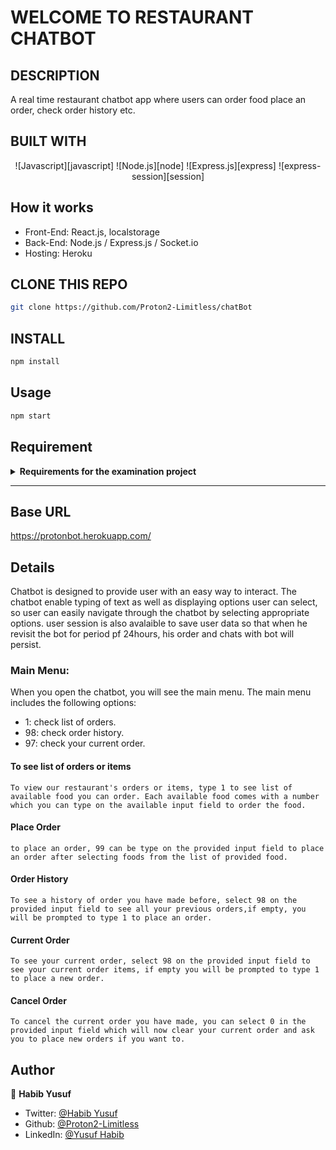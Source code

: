 # WELCOME TO RESTAURANT CHATBOT

## DESCRIPTION
A real time restaurant chatbot app where users can order food place an order, check order history etc.

## BUILT WITH
<div align='center'>

![Javascript][javascript]
![Node.js][node]
![Express.js][express]
![express-session][session]

</div>

## How it works
* Front-End: React.js, localstorage
* Back-End: Node.js / Express.js / Socket.io
* Hosting: Heroku

## CLONE THIS REPO
```sh
git clone https://github.com/Proton2-Limitless/chatBot
```

## INSTALL
```sh
npm install
```
## Usage

```sh
npm start
```

<!-- AltSchool Requirements -->

## Requirement

<details>

<summary> <strong>Requirements for the examination project</strong> </summary>

- [x] Users should be able to make an order by selecting 1

- [x] Users should be able to checkout/place order by selecting 99

- [x] Users should be able to see current order by selecting 97

- [x] Users should be able to see order history by selecting 98

- [x] User should be able to cancel order by selecting 0 f there is an order

</details>

---

## Base URL

https://protonbot.herokuapp.com/

## Details

Chatbot is designed to provide user with an easy way to interact. The chatbot enable typing of text as well as displaying options user can select, so user can easily navigate through the chatbot by selecting appropriate options. user session is also avalaible to save user data so that when he revisit the bot for period pf 24hours, his order and chats with bot will persist.

### Main Menu:

When you open the chatbot, you will see the main menu. The main menu includes the following options:

- 1: check list of orders.
- 98: check order history.
- 97: check your current order.

#### To see list of orders or items

    To view our restaurant's orders or items, type 1 to see list of available food you can order. Each available food comes with a number which you can type on the available input field to order the food.

#### Place Order

    to place an order, 99 can be type on the provided input field to place an order after selecting foods from the list of provided food.

#### Order History

    To see a history of order you have made before, select 98 on the provided input field to see all your previous orders,if empty, you will be prompted to type 1 to place an order.

#### Current Order

    To see your current order, select 98 on the provided input field to see your current order items, if empty you will be prompted to type 1 to place a new order.

#### Cancel Order

    To cancel the current order you have made, you can select 0 in the provided input field which will now clear your current order and ask you to place new orders if you want to. 

## Author

👤 **Habib Yusuf**

- Twitter: [@Habib Yusuf](https://twitter.com/yusufha37921319)
- Github: [@Proton2-Limitless](https://github.com/Proton2-Limitless)
- LinkedIn: [@Yusuf Habib](https://linkedin.com/in/yusuf-habib-8465171b4)